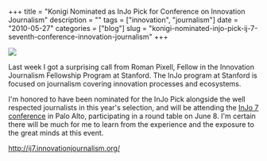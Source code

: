 +++
title = "Konigi Nominated as InJo Pick for Conference on Innovation Journalism"
description = ""
tags = ["innovation", "journalism"]
date = "2010-05-27"
categories = ["blog"]
slug = "konigi-nominated-injo-pick-ij-7-seventh-conference-innovation-journalism"
+++



  <div class="notebook-screenshot"><a href="http://ij7.innovationjournalism.org/"><img src="http://media.konigi.com/bluga/wt4bfea4994750d_large.jpg"/></a></div><p>Last week I got a surprising call from Roman Pixell, Fellow in the Innovation Journalism Fellowship Program at Stanford. The InJo program at Stanford is focused on journalism covering innovation processes and ecosystems.</p>

<p>I'm honored to have been nominated for the InJo Pick alongside the well respected journalists in this year's selection, and will be attending the <a href="http://ij7.innovationjournalism.org/">InJo 7 conference</a> in Palo Alto, participating in a round table on June 8. I'm certain there will be much for me to learn from the experience and the exposure to the great minds at this event.</p>

    
  <a href="http://ij7.innovationjournalism.org/">http://ij7.innovationjournalism.org/</a>
